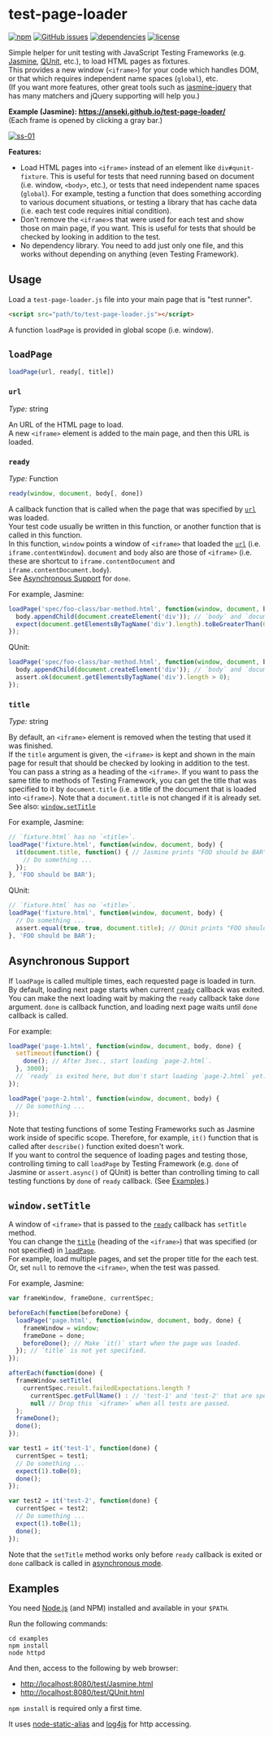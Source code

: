 # test-page-loader

[![npm](https://img.shields.io/npm/v/test-page-loader.svg)](https://www.npmjs.com/package/test-page-loader) [![GitHub issues](https://img.shields.io/github/issues/anseki/test-page-loader.svg)](https://github.com/anseki/test-page-loader/issues) [![dependencies](https://img.shields.io/badge/dependencies-No%20dependency-brightgreen.svg)](package.json) [![license](https://img.shields.io/badge/license-MIT-blue.svg)](LICENSE-MIT)

Simple helper for unit testing with JavaScript Testing Frameworks (e.g. [Jasmine](http://jasmine.github.io/), [QUnit](https://qunitjs.com/), etc.), to load HTML pages as fixtures.  
This provides a new window (`<iframe>`) for your code which handles DOM, or that which requires independent name spaces (`global`), etc.  
(If you want more features, other great tools such as [jasmine-jquery](https://github.com/velesin/jasmine-jquery) that has many matchers and jQuery supporting will help you.)

**Example (Jasmine): <a href="https://anseki.github.io/test-page-loader/">https://anseki.github.io/test-page-loader/</a>**  
(Each frame is opened by clicking a gray bar.)

[![ss-01](ss-01.png)](https://anseki.github.io/test-page-loader/)

**Features:**

- Load HTML pages into `<iframe>` instead of an element like `div#qunit-fixture`. This is useful for tests that need running based on document (i.e. window, `<body>`, etc.), or tests that need independent name spaces (`global`). For example, testing a function that does something according to various document situations, or testing a library that has cache data (i.e. each test code requires initial condition).
- Don't remove the `<iframe>`s that were used for each test and show those on main page, if you want. This is useful for tests that should be checked by looking in addition to the test.
- No dependency library. You need to add just only one file, and this works without depending on anything (even Testing Framework).

## Usage

Load a `test-page-loader.js` file into your main page that is "test runner".

```html
<script src="path/to/test-page-loader.js"></script>
```

A function `loadPage` is provided in global scope (i.e. window).

## `loadPage`

```js
loadPage(url, ready[, title])
```

### `url`

*Type:* string

An URL of the HTML page to load.  
A new `<iframe>` element is added to the main page, and then this URL is loaded.

### `ready`

*Type:* Function

```js
ready(window, document, body[, done])
```

A callback function that is called when the page that was specified by [`url`](#url) was loaded.  
Your test code usually be written in this function, or another function that is called in this function.  
In this function, `window` points a window of `<iframe>` that loaded the [`url`](#url) (i.e. `iframe.contentWindow`). `document` and `body` also are those of `<iframe>` (i.e. these are shortcut to `iframe.contentDocument` and `iframe.contentDocument.body`).  
See [Asynchronous Support](#asynchronous-support) for `done`.

For example, Jasmine:

```js
loadPage('spec/foo-class/bar-method.html', function(window, document, body) {
  body.appendChild(document.createElement('div')); // `body` and `document` in `<iframe>`
  expect(document.getElementsByTagName('div').length).toBeGreaterThan(0);
});
```

QUnit:

```js
loadPage('spec/foo-class/bar-method.html', function(window, document, body) {
  body.appendChild(document.createElement('div')); // `body` and `document` in `<iframe>`
  assert.ok(document.getElementsByTagName('div').length > 0);
});
```

### `title`

*Type:* string

By default, an `<iframe>` element is removed when the testing that used it was finished.  
If the `title` argument is given, the `<iframe>` is kept and shown in the main page for result that should be checked by looking in addition to the test.  
You can pass a string as a heading of the `<iframe>`. If you want to pass the same title to methods of Testing Framework, you can get the title that was specified to it by `document.title` (i.e. a title of the document that is loaded into `<iframe>`). Note that a `document.title` is not changed if it is already set.  
See also: [`window.setTitle`](#windowsettitle)

For example, Jasmine:

```js
// `fixture.html` has no `<title>`.
loadPage('fixture.html', function(window, document, body) {
  it(document.title, function() { // Jasmine prints "FOO should be BAR" in result list.
    // Do something ...
  });
}, 'FOO should be BAR');
```

QUnit:

```js
// `fixture.html` has no `<title>`.
loadPage('fixture.html', function(window, document, body) {
  // Do something ...
  assert.equal(true, true, document.title); // QUnit prints "FOO should be BAR" in result list.
}, 'FOO should be BAR');
```

## Asynchronous Support

If `loadPage` is called multiple times, each requested page is loaded in turn.  
By default, loading next page starts when current [`ready`](#ready) callback was exited. You can make the next loading wait by making the `ready` callback take `done` argument. `done` is callback function, and loading next page waits until `done` callback is called.

For example:

```js
loadPage('page-1.html', function(window, document, body, done) {
  setTimeout(function() {
    done(); // After 3sec., start loading `page-2.html`.
  }, 3000);
  // `ready` is exited here, but don't start loading `page-2.html` yet.
});

loadPage('page-2.html', function(window, document, body) {
  // Do something ...
});
```

Note that testing functions of some Testing Frameworks such as Jasmine work inside of specific scope. Therefore, for example, `it()` function that is called after `describe()` function exited doesn't work.  
If you want to control the sequence of loading pages and testing those, controlling timing to call `loadPage` by Testing Framework (e.g. `done` of Jasmine or `assert.async()` of QUnit) is better than controlling timing to call testing functions by `done` of `ready` callback. (See [Examples](#examples).)

## `window.setTitle`

A window of `<iframe>` that is passed to the [`ready`](#ready) callback has `setTitle` method.  
You can change the [`title`](#title) (heading of the `<iframe>`) that was specified (or not specified) in [`loadPage`](#loadpage).  
For example, load multiple pages, and set the proper title for the each test. Or, set `null` to remove the `<iframe>`, when the test was passed.

For example, Jasmine:

```js
var frameWindow, frameDone, currentSpec;

beforeEach(function(beforeDone) {
  loadPage('page.html', function(window, document, body, done) {
    frameWindow = window;
    frameDone = done;
    beforeDone(); // Make `it()` start when the page was loaded.
  }); // `title` is not yet specified.
});

afterEach(function(done) {
  frameWindow.setTitle(
    currentSpec.result.failedExpectations.length ?
      currentSpec.getFullName() : // 'test-1' and 'test-2' that are specified for `it` method.
      null // Drop this `<iframe>` when all tests are passed.
  );
  frameDone();
  done();
});

var test1 = it('test-1', function(done) {
  currentSpec = test1;
  // Do something ...
  expect(1).toBe(0);
  done();
});

var test2 = it('test-2', function(done) {
  currentSpec = test2;
  // Do something ...
  expect(1).toBe(1);
  done();
});
```

Note that the `setTitle` method works only before `ready` callback is exited or `done` callback is called in [asynchronous mode](#asynchronous-support).

## Examples

You need [Node.js](https://nodejs.org/) (and NPM) installed and available in your `$PATH`.

Run the following commands:

```
cd examples
npm install
node httpd
```

And then, access to the following by web browser:

- [http://localhost:8080/test/Jasmine.html](http://localhost:8080/test/Jasmine.html)
- [http://localhost:8080/test/QUnit.html](http://localhost:8080/test/QUnit.html)

`npm install` is required only a first time.

It uses [node-static-alias](https://github.com/anseki/node-static-alias) and [log4js](https://github.com/nomiddlename/log4js-node) for http accessing.
